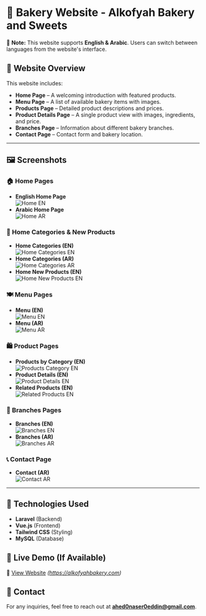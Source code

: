 # 🍰 Bakery Website - Alkofyah Bakery and Sweets

📌 **Note:** This website supports **English & Arabic**. Users can switch between languages from the website's interface.

## 🌟 Website Overview
This website includes:
- **Home Page** – A welcoming introduction with featured products.
- **Menu Page** – A list of available bakery items with images.
- **Products Page** – Detailed product descriptions and prices.
- **Product Details Page** – A single product view with images, ingredients, and price.
- **Branches Page** – Information about different bakery branches.
- **Contact Page** – Contact form and bakery location.

---

## 🖼️ Screenshots

### **🏠 Home Pages**
- **English Home Page**  
  ![Home EN](./screenshots/home-en.png)
- **Arabic Home Page**  
  ![Home AR](./screenshots/home-page-ar.png)

### **📂 Home Categories & New Products**
- **Home Categories (EN)**  
  ![Home Categories EN](./screenshots/home-categories-en.png)
- **Home Categories (AR)**  
  ![Home Categories AR](./screenshots/home-page-categories-ar.png)
- **Home New Products (EN)**  
  ![Home New Products EN](./screenshots/home-newproducts-en.png)

### **🍽️ Menu Pages**
- **Menu (EN)**  
  ![Menu EN](./screenshots/menu-en.png)
- **Menu (AR)**  
  ![Menu AR](./screenshots/menu-ar.png)

### **🛍️ Product Pages**
- **Products by Category (EN)**  
  ![Products Category EN](./screenshots/products-category-en.png)
- **Product Details (EN)**  
  ![Product Details EN](./screenshots/product-details-en.png)
- **Related Products (EN)**  
  ![Related Products EN](./screenshots/related-products-product-details-en.png)

### **📍 Branches Pages**
- **Branches (EN)**  
  ![Branches EN](./screenshots/branches-en.png)
- **Branches (AR)**  
  ![Branches AR](./screenshots/branches-ar.png)

### **📞 Contact Page**
- **Contact (AR)**  
  ![Contact AR](./screenshots/contact-ar.png)

---

## 🔧 Technologies Used
- **Laravel** (Backend)
- **Vue.js** (Frontend)
- **Tailwind CSS** (Styling)
- **MySQL** (Database)

## 🚀 Live Demo (If Available)
🔗 [View Website](#) *(https://alkofyahbakery.com)*

## 📩 Contact
For any inquiries, feel free to reach out at **ahed0naser0eddin@gmail.com**.
